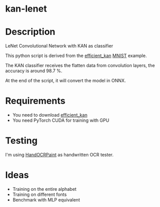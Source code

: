 # kan-lenet

# Description
LeNet Convolutional Network with KAN as classifier

This python script is derived from the [efficient_kan](https://github.com/Blealtan/efficient-kan) [MNIST](https://github.com/Blealtan/efficient-kan/blob/master/examples/mnist.py) example.

The KAN classifier receives the flatten data from convolution layers, the accuracy is around 98.7 %.

At the end of the script, it will convert the model in ONNX.

# Requirements
* You need to download [efficient_kan](https://github.com/Blealtan/efficient-kan)
* You need PyTorch CUDA for training with GPU

# Testing
I'm using [HandOCRPaint](https://github.com/SimoSbara/HandOCRPaint) as handwritten OCR tester. 

# Ideas
* Training on the entire alphabet
* Training on different fonts
* Benchmark with MLP equivalent
